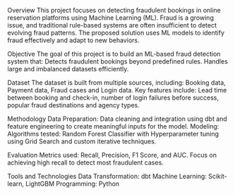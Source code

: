 Overview
This project focuses on detecting fraudulent bookings in online reservation platforms using Machine Learning (ML). 
Fraud is a growing issue, and traditional rule-based systems are often insufficient to detect 
evolving fraud patterns. The proposed solution uses ML models to identify fraud effectively and adapt to new behaviors.

Objective
The goal of this project is to build an ML-based fraud detection system that:
Detects fraudulent bookings beyond predefined rules.
Handles large and imbalanced datasets efficiently.

Dataset
The dataset is built from multiple sources, including: Booking data, Payment data, Fraud cases and Login data.
Key features include: Lead time between booking and check-in, number of login failures before success, popular 
fraud destinations and agency types.

Methodology
Data Preparation:
Data cleaning and integration using dbt and feature engineering to create meaningful inputs for the model.
Modeling:
Algorithms tested: Random Forest Classifier with Hyperparameter tuning using Grid Search and custom iterative
techniques.

Evaluation
Metrics used: Recall, Precision, F1 Score, and AUC.
Focus on achieving high recall to detect most fraudulent cases.

Tools and Technologies
Data Transformation: dbt
Machine Learning: Scikit-learn, LightGBM
Programming: Python
